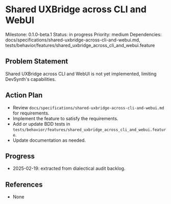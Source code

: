 # Shared UXBridge across CLI and WebUI
Milestone: 0.1.0-beta.1
Status: in progress
Priority: medium
Dependencies: docs/specifications/shared-uxbridge-across-cli-and-webui.md, tests/behavior/features/shared_uxbridge_across_cli_and_webui.feature

## Problem Statement
Shared UXBridge across CLI and WebUI is not yet implemented, limiting DevSynth's capabilities.


## Action Plan
- Review `docs/specifications/shared-uxbridge-across-cli-and-webui.md` for requirements.
- Implement the feature to satisfy the requirements.
- Add or update BDD tests in `tests/behavior/features/shared_uxbridge_across_cli_and_webui.feature`.
- Update documentation as needed.

## Progress
- 2025-02-19: extracted from dialectical audit backlog.

## References
- None

